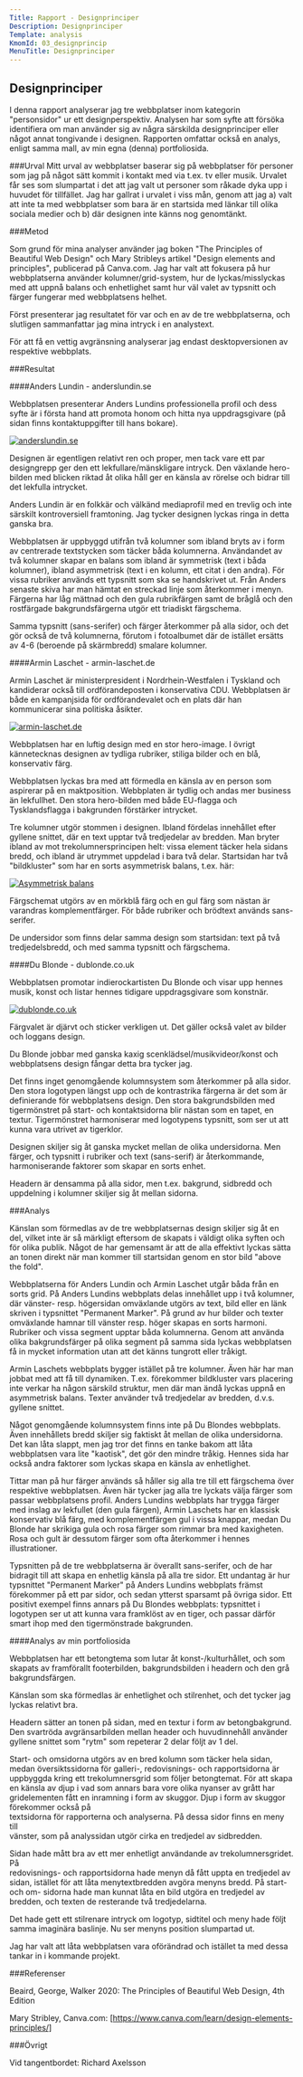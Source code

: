 ```yaml
---
Title: Rapport - Designprinciper
Description: Designprinciper
Template: analysis
KmomId: 03_designprincip
MenuTitle: Designprinciper
---
```


Designprinciper
-------------------

I denna rapport analyserar jag tre webbplatser inom kategorin "personsidor"
ur ett designperspektiv. Analysen har som syfte att försöka identifiera om man
använder sig av några särskilda designprinciper eller något annat tongivande i
designen. Rapporten omfattar också en analys, enligt samma mall, av min egna
(denna) portfoliosida.

###Urval
Mitt urval av webbplatser baserar sig på webbplatser för personer som jag på
något sätt kommit i kontakt med via t.ex. tv eller musik. Urvalet får ses
som slumpartat i det att jag valt ut personer som råkade dyka upp i huvudet
för tillfället. Jag har gallrat i urvalet i viss mån, genom att jag a) valt att
inte ta med webbplatser som bara är en startsida med länkar till olika sociala
medier och b) där designen inte känns nog genomtänkt.

###Metod

Som grund för mina analyser använder jag boken "The Principles of
Beautiful Web Design" och Mary Stribleys artikel "Design elements and
principles", publicerad på Canva.com. Jag har valt att fokusera på hur
webbplatserna använder kolumner/grid-system, hur de lyckas/misslyckas med att
uppnå balans och enhetlighet samt hur väl valet av typsnitt och färger
fungerar med webbplatsens helhet.

Först presenterar jag resultatet för var och en av de tre webbplatserna, och
slutligen sammanfattar jag mina intryck i en analystext.

För att få en vettig avgränsning analyserar jag endast
desktopversionen av respektive webbplats.

###Resultat

####Anders Lundin - anderslundin.se

Webbplatsen presenterar Anders Lundins professionella profil och dess syfte är
i första hand att promota honom och hitta nya uppdragsgivare (på sidan finns
kontaktuppgifter till hans bokare).


<a href="../image/analysis/analysis_03_anderslundin.png" target="_blank" title="anderslundin.se">
    <img src="../image/analysis/analysis_03_anderslundin.png?h=220" class="report-analysis-inline-img" alt="anderslundin.se">
</a>

Designen är egentligen relativt ren och proper, men tack vare ett par
designgrepp ger den ett lekfullare/mänskligare intryck. Den växlande
hero-bilden med blicken riktad åt olika håll ger en känsla av rörelse och
bidrar till det lekfulla intrycket.

Anders Lundin är en folkkär och välkänd mediaprofil med en trevlig och inte
särskilt kontroversiell framtoning. Jag tycker designen lyckas ringa in
detta ganska bra.

Webbplatsen är uppbyggd utifrån två kolumner som ibland bryts av i form av
centrerade textstycken som täcker båda kolumnerna. Användandet av två
kolumner skapar en balans som ibland är symmetrisk (text i båda kolumner),
ibland asymmetrisk (text i en kolumn, ett citat i den andra). För vissa
rubriker används ett typsnitt som ska se handskrivet ut. Från Anders
senaste skiva har man hämtat en streckad linje som återkommer i menyn.
Färgerna har låg mättnad och den gula rubrikfärgen samt de bråglå och den
rostfärgade bakgrundsfärgerna utgör ett triadiskt färgschema.

Samma typsnitt (sans-serifer) och färger återkommer på alla sidor, och det gör
också de två kolumnerna, förutom i fotoalbumet där de istället ersätts av 4-6
(beroende på skärmbredd) smalare kolumner.

####Armin Laschet - armin-laschet.de

Armin Laschet är ministerpresident i Nordrhein-Westfalen i Tyskland och
kandiderar också till ordförandeposten i konservativa CDU. Webbplatsen är både
en kampanjsida för ordförandevalet och en plats där han kommunicerar sina
politiska åsikter.

<a href="../image/analysis/analysis_03_arminlaschet.png" target="_blank" title="armin-laschet.de">
    <img src="../image/analysis/analysis_03_arminlaschet.png?h=220" class="report-analysis-inline-img" alt="armin-laschet.de">
</a>

Webbplatsen har en luftig design med en stor hero-image. I övrigt kännetecknas
designen av tydliga rubriker, stiliga bilder och en blå, konservativ färg.

Webbplatsen lyckas bra med att förmedla en känsla av en person som aspirerar på
en maktposition. Webbplaten är tydlig och andas mer business än lekfullhet. Den
stora hero-bilden med både EU-flagga och Tysklandsflagga i bakgrunden förstärker
intrycket.

Tre kolumner utgör stommen i designen. Ibland fördelas innehållet efter gyllene
snittet, där en text upptar två tredjedelar av bredden. Man bryter ibland av
mot trekolumnersprincipen helt: vissa element täcker hela sidans bredd, och
ibland är utrymmet uppdelad i bara två delar. Startsidan har två "bildkluster"
som har en sorts asymmetrisk balans, t.ex. här:

<a href="../image/analysis/analysis_03_arminlaschet_example.png" target="_blank" title="Assymetrisk balans">
    <img src="../image/analysis/analysis_03_arminlaschet_example.png?h=220" class="report-analysis-inline-img" alt="Asymmetrisk balans">
</a>

Färgschemat utgörs av en mörkblå färg och en gul färg som nästan är
varandras komplementfärger. För både rubriker och brödtext används sans-serifer.

De undersidor som finns delar samma design som startsidan: text på två
tredjedelsbredd, och med samma typsnitt och färgschema.


####Du Blonde - dublonde.co.uk

Webbplatsen promotar indierockartisten Du Blonde och visar upp hennes musik,
konst och listar hennes tidigare uppdragsgivare som konstnär.


<a href="../image/analysis/analysis_03_dublonde.png" target="_blank" title="dublonde.co.uk">
    <img src="../image/analysis/analysis_03_dublonde.png?h=220" class="report-analysis-inline-img" alt="dublonde.co.uk">
</a>

Färgvalet är djärvt och sticker verkligen ut. Det gäller också valet av bilder
och loggans design.

Du Blonde jobbar med ganska kaxig scenklädsel/musikvideor/konst och
webbplatsens design fångar detta bra tycker jag.

Det finns inget genomgående kolumnsystem som återkommer på alla sidor. Den
stora logotypen längst upp och de kontrastrika färgerna är det
som är definierande för webbplatsens design. Den stora
bakgrundsbilden med tigermönstret på start- och kontaktsidorna blir nästan
som en tapet, en textur. Tigermönstret harmoniserar med logotypens
typsnitt, som ser ut att kunna vara utrivet av tigerklor.

Designen skiljer sig åt ganska mycket mellan de olika undersidorna. Men färger,
och typsnitt i rubriker och text (sans-serif) är återkommande, harmoniserande
faktorer som skapar en sorts enhet.

Headern är densamma på alla sidor, men t.ex. bakgrund, sidbredd och uppdelning
i kolumner skiljer sig åt mellan sidorna.

###Analys

Känslan som förmedlas av de tre webbplatsernas design skiljer sig åt en del,
vilket inte är så märkligt eftersom de skapats i väldigt olika syften och för
olika publik. Något de har gemensamt är att de alla effektivt lyckas sätta an
tonen direkt när man kommer till startsidan genom en stor bild "above the fold".

Webbplatserna för Anders Lundin och Armin Laschet utgår båda från en sorts
grid. På Anders Lundins webbplats delas innehållet upp i två kolumner, där
vänster- resp. högersidan omväxlande utgörs av text, bild eller en länk skriven i
typsnittet "Permanent Marker". På grund av hur bilder och texter omväxlande
hamnar till vänster resp. höger skapas en sorts harmoni. Rubriker och vissa
segment upptar båda kolumnerna. Genom att använda olika bakgrundsfärger på
olika segment på samma sida lyckas webbplatsen få in mycket information utan
att det känns tungrott eller tråkigt.

Armin Laschets webbplats bygger istället på tre kolumner. Även här har man
jobbat med att få till dynamiken. T.ex. förekommer bildkluster vars placering
inte verkar ha någon särskild struktur, men där man ändå lyckas uppnå en
asymmetrisk balans. Texter använder två tredjedelar av bredden, d.v.s.
gyllene snittet.

Något genomgående kolumnsystem finns inte på Du Blondes webbplats. Även
innehållets bredd skiljer sig faktiskt åt mellan de olika undersidorna. Det kan
låta slappt, men jag tror det finns en tanke bakom att låta webbplatsen vara
lite "kaotisk", det gör den mindre tråkig. Hennes sida har också andra faktorer
som lyckas skapa en känsla av enhetlighet.

Tittar man på hur färger används så håller sig alla tre till ett färgschema över
respektive webbplatsen. Även här tycker jag alla tre lyckats välja
färger som passar webbplatsens profil. Anders Lundins webbplats har trygga
färger med inslag av lekfullet (den gula färgen), Armin Laschets har en klassisk
konservativ blå färg, med komplementfärgen gul i vissa knappar, medan Du Blonde
har skrikiga gula och rosa färger som rimmar bra med kaxigheten. Rosa och gult är
dessutom färger som ofta återkommer i hennes illustrationer.

Typsnitten på de tre webbplatserna är överallt sans-serifer, och de har bidragit
till att skapa en enhetlig känsla på alla tre sidor. Ett undantag är hur
typsnittet "Permanent Marker" på Anders Lundins webbplats främst förekommer
på ett par sidor, och sedan ytterst sparsamt på övriga sidor.
Ett positivt exempel finns annars på Du Blondes webbplats: typsnittet i
logotypen ser ut att kunna vara framklöst av en tiger, och passar därför smart
ihop med den tigermönstrade bakgrunden.

####Analys av min portfoliosida

Webbplatsen har ett betongtema som lutar åt konst-/kulturhållet, och
som skapats av framförallt footerbilden, bakgrundsbilden i headern och den grå
bakgrundsfärgen.

Känslan som ska förmedlas är enhetlighet och stilrenhet, och det tycker jag
lyckas relativt bra.

Headern sätter an tonen på sidan, med en textur i form av betongbakgrund.
Den svartröda avgränsarbilden mellan header och huvudinnehåll använder gyllene
snittet som "rytm" som repeterar 2 delar följt av 1 del.

Start- och omsidorna utgörs av en bred kolumn som täcker hela sidan, medan
översiktssidorna för galleri-, redovisnings- och rapportsidorna är uppbyggda
kring  ett trekolumnersgrid som följer betongtemat. För att skapa en känsla av
djup i vad som annars bara vore olika nyanser av grått har gridelementen fått
en inramning i form av skuggor. Djup i form av skuggor förekommer också på  
textsidorna för rapporterna och analyserna. På dessa sidor finns en meny till  
vänster, som på analyssidan utgör cirka en tredjedel av sidbredden.

Sidan hade mått bra av ett mer enhetligt användande av trekolumnersgridet. På  
redovisnings- och rapportsidorna hade menyn då fått uppta en tredjedel av sidan,
istället för att låta menytextbredden avgöra menyns bredd. På start- och om-
sidorna hade man kunnat låta en bild utgöra en tredjedel av bredden, och texten
de resterande två tredjedelarna.

Det hade gett ett stilrenare intryck om logotyp, sidtitel och
meny hade följt samma imaginära baslinje. Nu ser menyns position slumpartad ut.

Jag har valt att låta webbplatsen vara oförändrad och istället ta med dessa
tankar in i kommande projekt.

###Referenser

Beaird, George, Walker 2020:
The Principles of Beautiful Web Design, 4th Edition

Mary Stribley, Canva.com:
[https://www.canva.com/learn/design-elements-principles/]

###Övrigt

Vid tangentbordet: Richard Axelsson
